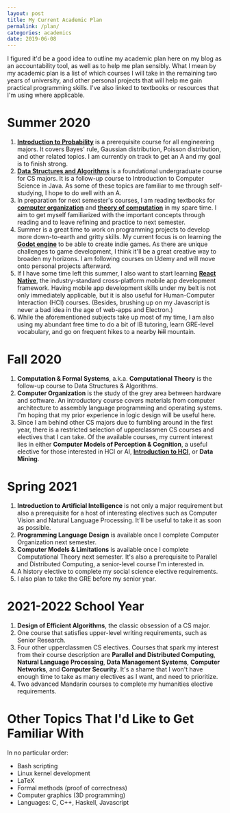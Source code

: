 ```yaml
---
layout: post
title: My Current Academic Plan
permalink: /plan/
categories: academics
date: 2019-06-08
---
```


I figured it'd be a good idea to outline my academic plan here on my blog as an accountability tool, as well as to help me plan sensibly. What I mean by my academic plan is a list of which courses I will take in the remaining two years of university, and other personal projects that will help me gain practical programming skills. I've also linked to textbooks or resources that I'm using where applicable.

# Summer 2020

1. [**Introduction to Probability**](https://www.amazon.com/Introduction-Probability-Cambridge-Mathematical-Textbooks/dp/1108415857/ref=sr_1_3?dchild=1&keywords=introduction+to+probability&qid=1591619959&sr=8-3) is a prerequisite course for all engineering majors. It covers Bayes' rule, Gaussian distribution, Poisson distribution, and other related topics. I am currently on track to get an A and my goal is to finish strong.
2. [**Data Structures and Algorithms**](https://www.amazon.com/Algorithms-4th-Robert-Sedgewick/dp/032157351X/ref=sr_1_1?dchild=1&keywords=algorithms+4&qid=1591619978&sr=8-1) is a foundational undergraduate course for CS majors. It is a follow-up course to Introduction to Computer Science in Java. As some of these topics are familiar to me through self-studying, I hope to do well with an A.
3. In preparation for next semester's courses, I am reading textbooks for [**computer organization**](https://www.amazon.com/Computer-Organization-Design-RISC-V-Architecture/dp/0128122757/ref=sr_1_2?dchild=1&keywords=Computer+Organization+and+Design%3A+The+Hardware%2FSoftware+Interface&qid=1591619514&s=books&sr=1-2) and [**theory of computation**](https://www.amazon.com/Introduction-Theory-Computation-Michael-2012-06-27/dp/B01N6KSRKJ/ref=sr_1_1?dchild=1&keywords=Computational+Introduction+to+the+Theory+of+Computation&qid=1591619546&s=books&sr=1-1) in my spare time. I aim to get myself familiarized with the important concepts through reading and to leave refining and practice to next semester.
4. Summer is a great time to work on programming projects to develop more down-to-earth and gritty skills. My current focus is on learning the [**Godot engine**](https://www.udemy.com/course/godot/) to be able to create indie games. As there are unique challenges to game development, I think it'll be a great creative way to broaden my horizons. I am following courses on Udemy and will move onto personal projects afterward.
5. If I have some time left this summer, I also want to start learning [**React Native**](https://www.udemy.com/course/the-complete-react-native-and-redux-course/), the industry-standard cross-platform mobile app development framework. Having mobile app development skills under my belt is not only immediately applicable, but it is also useful for Human-Computer Interaction (HCI) courses. (Besides, brushing up on my Javascript is never a bad idea in the age of web-apps and Electron.)
6. While the aforementioned subjects take up most of my time, I am also using my abundant free time to do a bit of IB tutoring, learn GRE-level vocabulary, and go on frequent hikes to a nearby ~~hill~~ mountain.

# Fall 2020

1. **Computation & Formal Systems**, a.k.a. **Computational Theory** is the follow-up course to Data Structures & Algorithms.
2. **Computer Organization** is the study of the grey area between hardware and software. An introductory course covers materials from computer architecture to assembly language programming and operating systems. I'm hoping that my prior experience in logic design will be useful here.
3. Since I am behind other CS majors due to fumbling around in the first year, there is a restricted selection of upperclassmen CS courses and electives that I can take. Of the available courses, my current interest lies in either **Computer Models of Perception & Cognition**, a useful elective for those interested in HCI or AI, [**Introduction to HCI**](https://www.amazon.com/Human-Computer-Interaction-Empirical-Research-Perspective-ebook/dp/B00AZW5SF0/ref=sr_1_2?dchild=1&keywords=human+computer+interaction&qid=1591620247&sr=8-2), or **Data Mining**.

# Spring 2021

1. **Introduction to Artificial Intelligence** is not only a major requirement but also a prerequisite for a host of interesting electives such as Computer Vision and Natural Language Processing. It'll be useful to take it as soon as possible.
2. **Programming Language Design** is available once I complete Computer Organization next semester.
3. **Computer Models & Limitations** is available once I complete Computational Theory next semester. It's also a prerequisite to Parallel and Distributed Computing, a senior-level course I'm interested in.
4. A history elective to complete my social science elective requirements.
5. I also plan to take the GRE before my senior year.

# 2021-2022 School Year

1. **Design of Efficient Algorithms**, the classic obsession of a CS major.
2. One course that satisfies upper-level writing requirements, such as Senior Research.
3. Four other upperclassmen CS electives. Courses that spark my interest from their course description are **Parallel and Distributed Computing**, **Natural Language Processing**, **Data Management Systems**, **Computer Networks**, and **Computer Security**. It's a shame that I won't have enough time to take as many electives as I want, and need to prioritize.
4. Two advanced Mandarin courses to complete my humanities elective requirements.

# Other Topics That I'd Like to Get Familiar With

In no particular order:

* Bash scripting
* Linux kernel development
* LaTeX
* Formal methods (proof of correctness)
* Computer graphics (3D programming)
* Languages: C, C++, Haskell, Javascript
